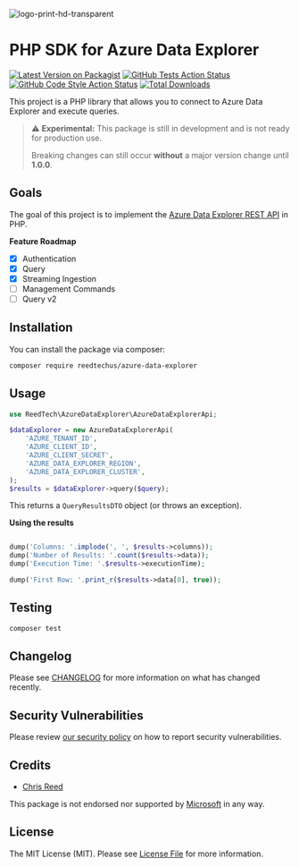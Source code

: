 ![logo-print-hd-transparent](https://user-images.githubusercontent.com/77644584/200294033-8c4d0980-56ba-4443-96f0-9dde0753a4df.png)

# PHP SDK for Azure Data Explorer

<!-- [![GitHub Tests Action Status](https://github.com/reedtechus/azure-data-explorer/workflows/Tests/badge.svg)](https://github.com/reedtechus/azure-data-explorer/actions?query=workflow%3Arun-tests+branch%3Amain) -->

[![Latest Version on Packagist](https://img.shields.io/packagist/v/reedtechus/azure-data-explorer)](https://packagist.org/packages/reedtechus/azure-data-explorer)
[![GitHub Tests Action Status](https://img.shields.io/github/workflow/status/reedtechus/azure-data-explorer/Tests?label=tests)](https://github.com/reedtechus/azure-data-explorer/actions?query=workflow%3Arun-tests+branch%3Amain)
[![GitHub Code Style Action Status](https://img.shields.io/github/workflow/status/reedtechus/azure-data-explorer/Fix%20PHP%20code%20style%20issues?label=code%20style)](https://github.com/reedtechus/azure-data-explorer/actions?query=workflow%3A"Fix+PHP+code+style+issues"+branch%3Amain)
[![Total Downloads](https://img.shields.io/packagist/dt/reedtechus/azure-data-explorer)](https://packagist.org/packages/reedtechus/azure-data-explorer)

This project is a PHP library that allows you to connect to Azure Data Explorer and execute queries.

> :warning: **Experimental:** This package is still in development and is not ready for production use.
>
> Breaking changes can still occur **without** a major version change until **1.0.0**.

## Goals

The goal of this project is to implement the [Azure Data Explorer REST API](https://learn.microsoft.com/en-us/azure/data-explorer/kusto/api/rest/) in PHP.

**Feature Roadmap**

-   [x] Authentication
-   [x] Query
-   [x] Streaming Ingestion
-   [ ] Management Commands
-   [ ] Query v2

## Installation

You can install the package via composer:

```bash
composer require reedtechus/azure-data-explorer
```

## Usage

```php
use ReedTech\AzureDataExplorer\AzureDataExplorerApi;

$dataExplorer = new AzureDataExplorerApi(
	'AZURE_TENANT_ID',
	'AZURE_CLIENT_ID',
	'AZURE_CLIENT_SECRET',
	'AZURE_DATA_EXPLORER_REGION',
	'AZURE_DATA_EXPLORER_CLUSTER',
);
$results = $dataExplorer->query($query);
```

This returns a `QueryResultsDTO` object (or throws an exception).

**Using the results**

```php

dump('Columns: '.implode(', ', $results->columns));
dump('Number of Results: '.count($results->data));
dump('Execution Time: '.$results->executionTime);

dump('First Row: '.print_r($results->data[0], true));
```

## Testing

```bash
composer test
```

## Changelog

Please see [CHANGELOG](CHANGELOG.md) for more information on what has changed recently.

<!-- ## Contributing

Please see [CONTRIBUTING](https://github.com/spatie/.github/blob/main/CONTRIBUTING.md) for details. -->

## Security Vulnerabilities

Please review [our security policy](../../security/policy) on how to report security vulnerabilities.

## Credits

-   [Chris Reed](https://github.com/chrisreedio)
<!-- -   [All Contributors](../../contributors) -->

This package is not endorsed nor supported by [Microsoft](https://github.com/microsoft) in any way.

## License

The MIT License (MIT). Please see [License File](LICENSE.md) for more information.
